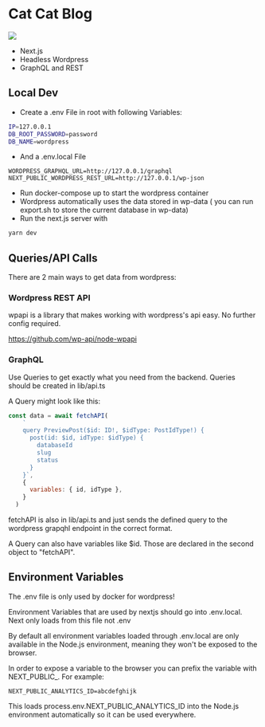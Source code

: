 # Cat Cat Blog
![](https://media.giphy.com/media/CjmvTCZf2U3p09Cn0h/giphy.gif)

- Next.js 
- Headless Wordpress
- GraphQL and REST

## Local Dev

- Create a .env File in root with following Variables:
```bash
IP=127.0.0.1
DB_ROOT_PASSWORD=password
DB_NAME=wordpress
```
- And a .env.local File
```.env
WORDPRESS_GRAPHQL_URL=http://127.0.0.1/graphql
NEXT_PUBLIC_WORDPRESS_REST_URL=http://127.0.0.1/wp-json
```
- Run docker-compose up to start the wordpress container
- Wordpress automatically uses the data stored in wp-data ( you can run export.sh to store the current
database in wp-data)
- Run the next.js server with 
```bash
yarn dev
```

## Queries/API Calls

There are 2 main ways to get data from wordpress:

### Wordpress REST API

wpapi is a library that makes working with wordpress's api easy. No further config required.

https://github.com/wp-api/node-wpapi

### GraphQL

Use Queries to get exactly what you need from the backend.
Queries should be created in lib/api.ts

A Query might look like this:
```javascript
const data = await fetchAPI(
    `
    query PreviewPost($id: ID!, $idType: PostIdType!) {
      post(id: $id, idType: $idType) {
        databaseId
        slug
        status
      }
    }`,
    {
      variables: { id, idType },
    }
  )
```
fetchAPI is also in lib/api.ts and just sends the defined query to the wordpress grapqhl endpoint in the 
correct format.

A Query can also have variables like $id. Those are declared in the second object to "fetchAPI".

## Environment Variables

The .env file is only used by docker for wordpress!

Environment Variables that are used by nextjs should go into .env.local. Next only loads from this file
not .env

By default all environment variables loaded through .env.local are only available in the Node.js environment, 
meaning they won't be exposed to the browser.

In order to expose a variable to the browser you can prefix the variable with NEXT_PUBLIC_. For example:
```.env
NEXT_PUBLIC_ANALYTICS_ID=abcdefghijk
```

This loads process.env.NEXT_PUBLIC_ANALYTICS_ID into the Node.js environment automatically so it can be used
everywhere.
